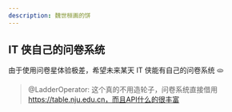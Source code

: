 ```yaml
---
description: 魏世桓画的饼
---
```


## IT 侠自己的问卷系统

由于使用问卷星体验极差，希望未来某天 IT 侠能有自己的问卷系统 🫓
> @LadderOperator: 这个真的不用造轮子，问卷系统直接借用 https://table.nju.edu.cn，而且API什么的很丰富
